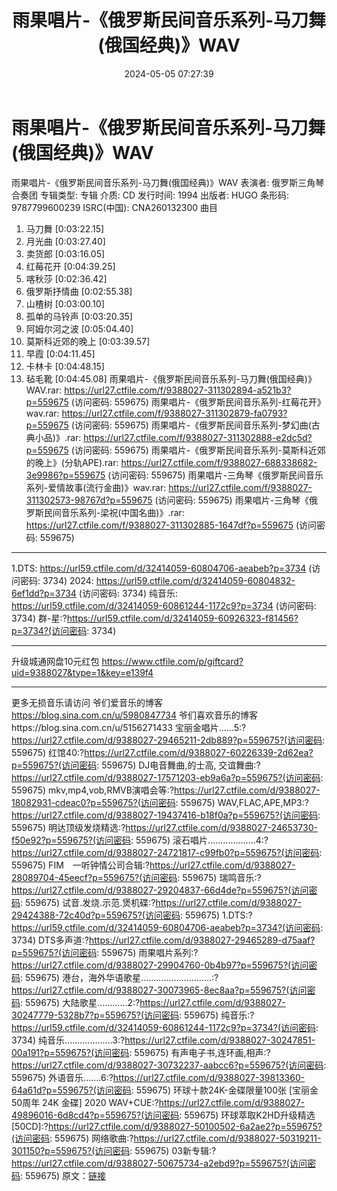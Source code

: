 ﻿---
title: 雨果唱片-《俄罗斯民间音乐系列-马刀舞(俄国经典)》WAV
date: 2024-05-05 07:27:39
categories: 古典音乐、新世纪、纯音雅乐
tags: 纯音雅乐
---
# 雨果唱片-《俄罗斯民间音乐系列-马刀舞(俄国经典)》WAV

雨果唱片-《俄罗斯民间音乐系列-马刀舞(俄国经典)》WAV
表演者: 俄罗斯三角琴合奏团
专辑类型: 专辑
介质: CD
发行时间: 1994
出版者: HUGO
条形码: 9787799600239
ISRC(中国): CNA260132300
曲目
01. 马刀舞 [0:03:22.15]
02. 月光曲 [0:03:27.40]
03. 卖货郎 [0:03:16.05]
04. 红莓花开 [0:04:39.25]
05. 喀秋莎 [0:02:36.42]
06. 俄罗斯抒情曲 [0:02:55.38]
07. 山楂树 [0:03:00.10]
08. 孤单的马铃声 [0:03:20.35]
09. 阿姆尔河之波 [0:05:04.40]
10. 莫斯科近郊的晚上 [0:03:39.57]
11. 早霞 [0:04:11.45]
12. 卡林卡 [0:04:48.15]
13. 毡毛靴 [0:04:45.08]
雨果唱片-《俄罗斯民间音乐系列-马刀舞(俄国经典)》WAV.rar: https://url27.ctfile.com/f/9388027-311302894-a521b3?p=559675
(访问密码: 559675)
雨果唱片-《俄罗斯民间音乐系列-红莓花开》wav.rar: https://url27.ctfile.com/f/9388027-311302879-fa0793?p=559675
(访问密码: 559675)
雨果唱片-《俄罗斯民间音乐系列-梦幻曲(古典小品)》.rar: https://url27.ctfile.com/f/9388027-311302888-e2dc5d?p=559675
(访问密码: 559675)
雨果唱片-《俄罗斯民间音乐系列-莫斯科近郊的晚上》(分轨APE).rar: https://url27.ctfile.com/f/9388027-688338682-3e9986?p=559675
(访问密码: 559675)
雨果唱片-三角琴《俄罗斯民间音乐系列-爱情故事(流行金曲)》wav.rar: https://url27.ctfile.com/f/9388027-311302573-98767d?p=559675
(访问密码: 559675)
雨果唱片-三角琴《俄罗斯民间音乐系列-梁祝(中国名曲)》.rar: https://url27.ctfile.com/f/9388027-311302885-1647df?p=559675
(访问密码: 559675)
*********************************************************************************************
1.DTS: https://url59.ctfile.com/d/32414059-60804706-aeabeb?p=3734
(访问密码: 3734)
2024: https://url59.ctfile.com/d/32414059-60804832-6ef1dd?p=3734
(访问密码: 3734)
纯音乐: https://url59.ctfile.com/d/32414059-60861244-1172c9?p=3734
(访问密码: 3734)
群-星:?https://url59.ctfile.com/d/32414059-60926323-f81456?p=3734?(访问密码:
3734)
*****************************************************
升级城通网盘10元红包 https://www.ctfile.com/p/giftcard?uid=9388027&type=1&key=e139f4
**************************
更多无损音乐请访问
爷们爱音乐的博客
https://blog.sina.com.cn/u/5980847734
爷们喜欢音乐的博客https://blog.sina.com.cn/u/5156271433
宝丽金唱片......5:?https://url27.ctfile.com/d/9388027-29465211-2db889?p=559675?(访问密码:
559675)
红馆40:?https://url27.ctfile.com/d/9388027-60226339-2d62ea?p=559675?(访问密码:
559675)
DJ电音舞曲,的士高, 交谊舞曲:?https://url27.ctfile.com/d/9388027-17571203-eb9a6a?p=559675?(访问密码:
559675)
mkv,mp4,vob,RMVB演唱会等:?https://url27.ctfile.com/d/9388027-18082931-cdeac0?p=559675?(访问密码:
559675)
WAV,FLAC,APE,MP3:?https://url27.ctfile.com/d/9388027-19437416-b18f0a?p=559675?(访问密码:
559675)
明达顶级发烧精选:?https://url27.ctfile.com/d/9388027-24653730-f50e92?p=559675?(访问密码:
559675)
滚石唱片...................4:?https://url27.ctfile.com/d/9388027-24721817-c99fb0?p=559675?(访问密码:
559675)
FIM　一听钟情公司合辑:?https://url27.ctfile.com/d/9388027-28089704-45eecf?p=559675?(访问密码:
559675)
瑞鸣音乐:?https://url27.ctfile.com/d/9388027-29204837-66d4de?p=559675?(访问密码:
559675)
试音.发烧.示范.煲机碟:?https://url27.ctfile.com/d/9388027-29424388-72c40d?p=559675?(访问密码:
559675)
1.DTS:?https://url59.ctfile.com/d/32414059-60804706-aeabeb?p=3734?(访问密码:
3734)
DTS多声道:?https://url27.ctfile.com/d/9388027-29465289-d75aaf?p=559675?(访问密码:
559675)
雨果唱片系列:?https://url27.ctfile.com/d/9388027-29904760-0b4b97?p=559675?(访问密码:
559675)
港台，海外华语歌星............................:?https://url27.ctfile.com/d/9388027-30073965-8ec8aa?p=559675?(访问密码:
559675)
大陆歌星............2:?https://url27.ctfile.com/d/9388027-30247779-5328b7?p=559675?(访问密码:
559675)
纯音乐:?https://url59.ctfile.com/d/32414059-60861244-1172c9?p=3734?(访问密码:
3734)
纯音乐...................3:?https://url27.ctfile.com/d/9388027-30247851-00a191?p=559675?(访问密码:
559675)
有声电子书,连环画,相声:?https://url27.ctfile.com/d/9388027-30732237-aabcc6?p=559675?(访问密码:
559675)
外语音乐.......6:?https://url27.ctfile.com/d/9388027-39813360-64a61d?p=559675?(访问密码:
559675)
环球十款24K-金碟限量100张 [宝丽金50周年 24K 金碟] 2020 WAV+CUE:?https://url27.ctfile.com/d/9388027-49896016-6d8cd4?p=559675?(访问密码:
559675)
环球萃取K2HD升级精选[50CD]:?https://url27.ctfile.com/d/9388027-50100502-6a2ae2?p=559675?(访问密码:
559675)
网络歌曲:?https://url27.ctfile.com/d/9388027-50319211-301150?p=559675?(访问密码:
559675)
03新专辑:?https://url27.ctfile.com/d/9388027-50675734-a2ebd9?p=559675?(访问密码:
559675)
原文：[链接](https://blog.sina.com.cn/s/blog_1647c7e76010315hk.html)